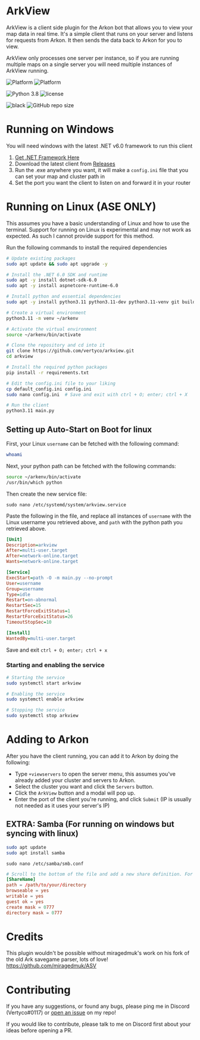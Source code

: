 # ArkView

ArkView is a client side plugin for the Arkon bot that allows you to view your map data in real time. It's a simple client that runs on your server and listens for requests from Arkon. It then sends the data back to Arkon for you to view.

ArkView only processes one server per instance, so if you are running multiple maps on a single server you will need multiple instances of ArkView running.

![Platform](https://img.shields.io/badge/Windows-0078D6?style=for-the-badge&logo=windows&logoColor=white)
![Platform](https://img.shields.io/badge/Linux-FCC624?style=for-the-badge&logo=linux&logoColor=black)

![Python 3.8](https://img.shields.io/badge/python-v3.11-orange?style=for-the-badge)
![license](https://img.shields.io/github/license/Vertyco/arkview?style=for-the-badge)

![black](https://img.shields.io/badge/style-black-000000?style=for-the-badge&?link=https://github.com/psf/black)
![GitHub repo size](https://img.shields.io/github/repo-size/Vertyco/arkview?color=blueviolet&style=for-the-badge)

# Running on Windows

You will need windows with the latest .NET v6.0 framework to run this client

1. [Get .NET Framework Here](https://dotnet.microsoft.com/en-us/download)
2. Download the latest client from [Releases](https://github.com/vertyco/arkview/releases)
3. Run the .exe anywhere you want, it will make a `config.ini` file that you can set your map and cluster path in
4. Set the port you want the client to listen on and forward it in your router

# Running on Linux (ASE ONLY)

This assumes you have a basic understanding of Linux and how to use the terminal.
Support for running on Linux is experimental and may not work as expected. As such I cannot provide support for this method.

Run the following commands to install the required dependencies

```bash
# Update existing packages
sudo apt update && sudo apt upgrade -y

# Install the .NET 6.0 SDK and runtime
sudo apt -y install dotnet-sdk-6.0
sudo apt -y install aspnetcore-runtime-6.0

# Install python and essential dependencies
sudo apt -y install python3.11 python3.11-dev python3.11-venv git build-essential nano

# Create a virtual environment
python3.11 -m venv ~/arkenv

# Activate the virtual environment
source ~/arkenv/bin/activate

# Clone the repository and cd into it
git clone https://github.com/vertyco/arkview.git
cd arkview

# Install the required python packages
pip install -r requirements.txt

# Edit the config.ini file to your liking
cp default_config.ini config.ini
sudo nano config.ini  # Save and exit with ctrl + O; enter; ctrl + X

# Run the client
python3.11 main.py
```

## Setting up Auto-Start on Boot for linux

First, your Linux `username` can be fetched with the following command:

```bash
whoami
```

Next, your python path can be fetched with the following commands:

```bash
source ~/arkenv/bin/activate
/usr/bin/which python
```

Then create the new service file:

`sudo nano /etc/systemd/system/arkview.service`

Paste the following in the file, and replace all instances of `username` with the Linux username you retrieved above, and `path` with the python path you retrieved above.

```ini
[Unit]
Description=arkview
After=multi-user.target
After=network-online.target
Wants=network-online.target

[Service]
ExecStart=path -O -m main.py --no-prompt
User=username
Group=username
Type=idle
Restart=on-abnormal
RestartSec=15
RestartForceExitStatus=1
RestartForceExitStatus=26
TimeoutStopSec=10

[Install]
WantedBy=multi-user.target
```

Save and exit `ctrl + O; enter; ctrl + x`

### Starting and enabling the service

```bash
# Starting the service
sudo systemctl start arkview

# Enabling the service
sudo systemctl enable arkview

# Stopping the service
sudo systemctl stop arkview
```

# Adding to Arkon

After you have the client running, you can add it to Arkon by doing the following:

- Type `+viewservers` to open the server menu, this assumes you've already added your cluster and servers to Arkon.
- Select the cluster you want and click the `Servers` button.
- Click the `ArkView` button and a modal will pop up.
- Enter the port of the client you're running, and click `Submit` (IP is usually not needed as it uses your server's IP)

## EXTRA: Samba (For running on windows but syncing with linux)

```bash
sudo apt update
sudo apt install samba
```

`sudo nano /etc/samba/smb.conf`

```conf
# Scroll to the bottom of the file and add a new share definition. For example:
[ShareName]
path = /path/to/your/directory
browseable = yes
writable = yes
guest ok = yes
create mask = 0777
directory mask = 0777
```

# Credits

This plugin wouldn't be possible without miragedmuk's work on his fork of the old Ark savegame parser, lots of love!
https://github.com/miragedmuk/ASV

# Contributing

If you have any suggestions, or found any bugs, please ping me in Discord (Vertyco#0117)
or [open an issue](https://github.com/vertyco/arkview/issues) on my repo!

If you would like to contribute, please talk to me on Discord first about your ideas before opening a PR.
